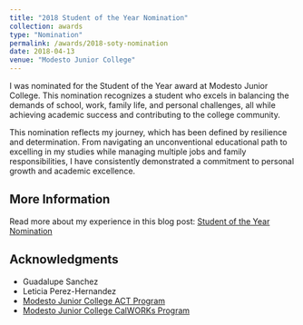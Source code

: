 ```yaml
---
title: "2018 Student of the Year Nomination"
collection: awards
type: "Nomination"
permalink: /awards/2018-soty-nomination
date: 2018-04-13
venue: "Modesto Junior College"
---
```


I was nominated for the Student of the Year award at Modesto Junior College. This nomination recognizes a student who excels in balancing the demands of school, work, family life, and personal challenges, all while achieving academic success and contributing to the college community.

This nomination reflects my journey, which has been defined by resilience and determination. From navigating an unconventional educational path to excelling in my studies while managing multiple jobs and family responsibilities, I have consistently demonstrated a commitment to personal growth and academic excellence.

## More Information
Read more about my experience in this blog post: [Student of the Year Nomination](https://4n0nym0u5my7h.github.io/posts/2018/02/soty-nomination/)


## Acknowledgments
* Guadalupe Sanchez
* Leticia Perez-Hernandez
* [Modesto Junior College ACT Program](https://www.mjc.edu/workforce/act.html)
* [Modesto Junior College CalWORKs Program](https://www.mjc.edu/calworks/index.html)
